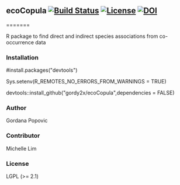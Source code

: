 ## ecoCopula [![Build Status](https://travis-ci.com/gordy2x/ecoCopula.svg)](https://travis-ci.com/gordy2x/ecoCopula) [![License](http://img.shields.io/badge/license-LGPL%20%28%3E=%202.1%29-brightgreen.svg?style=flat)](http://www.gnu.org/licenses/gpl-2.0.html) [![DOI](https://zenodo.org/badge/139233335.svg)](https://zenodo.org/badge/latestdoi/139233335)

=======

R package to find direct and indirect species associations from co-occurrence data

### Installation

#install.packages("devtools")

Sys.setenv(R_REMOTES_NO_ERRORS_FROM_WARNINGS = TRUE)

devtools::install_github("gordy2x/ecoCopula",dependencies = FALSE)

### Author

Gordana Popovic 

### Contributor

Michelle Lim

### License

LGPL (>= 2.1)

